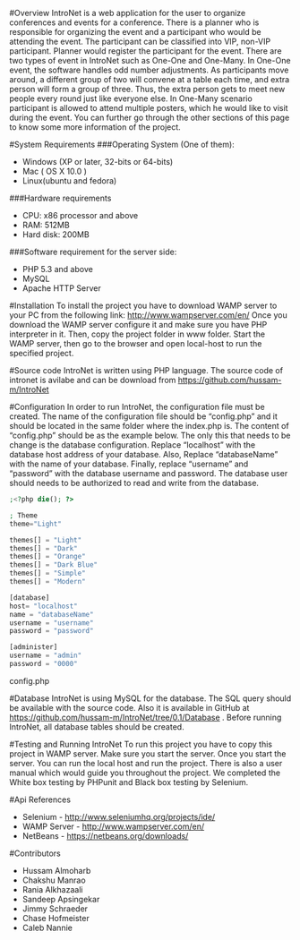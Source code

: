 #Overview
IntroNet is a web application for the user to organize conferences and events for a conference. There is a planner who is responsible for organizing the event and a participant who would be attending the event. The participant can be classified into VIP, non-VIP participant. Planner would register the participant for the event. There are two types of event in IntroNet such as One-One and One-Many. In One-One event, the software handles odd number adjustments. As participants move around, a different group of two will convene at a table each time, and extra person will form a group of three. Thus, the extra person gets to meet new people every round just like everyone else. In One-Many scenario participant is allowed to attend multiple posters, which he would like to visit during the event. You can further go through the other sections of this page to know some more information of the project.

#System Requirements
###Operating System (One of them):
- Windows (XP or later, 32-bits or 64-bits)
- Mac ( OS X 10.0 )
- Linux(ubuntu and fedora)

###Hardware requirements
- CPU: x86 processor and above
- RAM: 512MB
- Hard disk: 200MB

###Software requirement for the server side:
- PHP 5.3 and above
- MySQL
- Apache HTTP Server

#Installation
To install the project you have to download WAMP server to your PC from the following link:
http://www.wampserver.com/en/
Once you download the WAMP server configure it and make sure you have PHP interpreter in it. Then, copy the project folder in www folder. Start the WAMP server, then go to the browser and open local-host to run the specified project.

#Source code
IntroNet is written using PHP language. The source code of intronet is avilabe and can be download from https://github.com/hussam-m/IntroNet 

#Configuration
In order to run IntroNet, the configuration file must be created. The name of the configuration file should be “config.php” and it should be located in the same folder where the index.php is. The content of “config.php” should be as the example below. The only this that needs to be change is the database configuration. Replace “localhost” with the database host address of your database. Also, Replace “databaseName” with the name of your database. Finally, replace “username” and “password” with the database username and password. The database user should needs to be authorized to read and write from the database.




````php
;<?php die(); ?>

; Theme
theme="Light"

themes[] = "Light"
themes[] = "Dark"
themes[] = "Orange"
themes[] = "Dark Blue"
themes[] = "Simple"
themes[] = "Modern"

[database]
host= "localhost"
name = "databaseName"
username = "username"
password = "password"

[administer]
username = "admin"
password = "0000"
````
config.php

#Database
IntroNet is using MySQL for the database. The SQL query should be available with the source code. Also it is available in GitHub at https://github.com/hussam-m/IntroNet/tree/0.1/Database . Before running IntroNet, all database tables should be created.

#Testing and Running IntroNet
To run this project you have to copy this project in WAMP server. Make sure you start the server. Once you start the server. You can run the local host and run the project. There is also a user manual which would guide you throughout the project. We completed the White box testing by PHPunit and Black box testing by Selenium.

#Api References
- Selenium - http://www.seleniumhq.org/projects/ide/
- WAMP Server - http://www.wampserver.com/en/
- NetBeans - https://netbeans.org/downloads/

#Contributors
- Hussam Almoharb
- Chakshu Manrao
- Rania Alkhazaali
- Sandeep Apsingekar
- Jimmy Schraeder
- Chase Hofmeister
- Caleb Nannie
